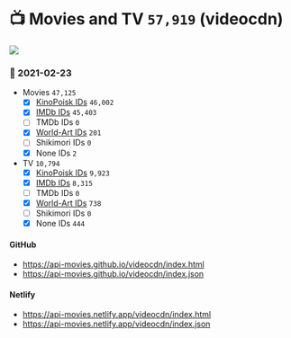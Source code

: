 # :tv: Movies and TV `57,919` (videocdn)

<a href="https://API-Movies.github.io"><img src="https://API-Movies.github.io/banner.png?cache"></a>

### :date: 2021-02-23
- Movies `47,125`
  - [x] <a href="https://API-Movies.github.io/videocdn/movie_kinopoisk_ids.json">KinoPoisk IDs</a> `46,002`
  - [x] <a href="https://API-Movies.github.io/videocdn/movie_imdb_ids.json">IMDb IDs</a> `45,403`
  - [ ] TMDb IDs `0`
  - [x] <a href="https://API-Movies.github.io/videocdn/movie_world_art_ids.json">World-Art IDs</a> `201`
  - [ ] Shikimori IDs `0`
  - [x] None IDs `2`
- TV `10,794`
  - [x] <a href="https://API-Movies.github.io/videocdn/tv_kinopoisk_ids.json">KinoPoisk IDs</a> `9,923`
  - [x] <a href="https://API-Movies.github.io/videocdn/tv_imdb_ids.json">IMDb IDs</a> `8,315`
  - [ ] TMDb IDs `0`
  - [x] <a href="https://API-Movies.github.io/videocdn/tv_world_art_ids.json">World-Art IDs</a> `738`
  - [ ] Shikimori IDs `0`
  - [x] None IDs `444`
#### GitHub
- <a href='https://api-movies.github.io/videocdn/index.html' target='_blank'>https://api-movies.github.io/videocdn/index.html</a>
- <a href='https://api-movies.github.io/videocdn/index.json' target='_blank'>https://api-movies.github.io/videocdn/index.json</a>
#### Netlify
- <a href='https://api-movies.netlify.app/videocdn/index.html' target='_blank'>https://api-movies.netlify.app/videocdn/index.html</a>
- <a href='https://api-movies.netlify.app/videocdn/index.json' target='_blank'>https://api-movies.netlify.app/videocdn/index.json</a>
